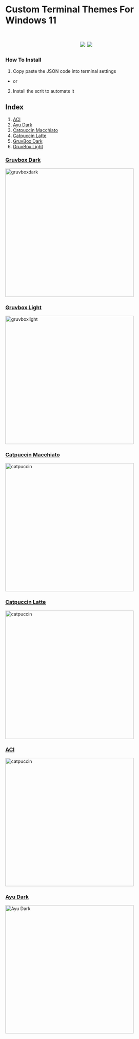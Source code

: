 # Custom Terminal Themes For Windows 11
<h1 align="center">
<img src="https://img.shields.io/badge/OS-Windows_11-blue">
<img src="https://img.shields.io/badge/Current_Themes-5-blue">
</h1>

### How To Install
1) Copy paste the JSON code into terminal settings
- or
2) Install the scrit to automate it

## Index
1. [ACI](#aci)
2. [Ayu Dark](#Ayu_Dark)
3. [Catpuccin Macchiato](#catpuccin-macchiato)
4. [Catpuccin Latte](#catpuccin-latte)
5. [GruvBox Dark](#gruvbox-dark)
6. [GruvBox Light](#gruvbox-light)


<!-- start listing -->
### [Gruvbox Dark](https://github.com/sjapanwala/win11-customterminals/blob/main/json/gruvbox_dark.json)
<img src="https://github.com/sjapanwala/win11-customterminals/assets/92124191/eb396b4e-52be-4202-afaa-bdb7b900bcfa" alt="gruvboxdark" width="400"/>

### [Gruvbox Light](https://github.com/sjapanwala/win11-customterminals/blob/main/json/gruvbox_light.json)
<img src="https://github.com/sjapanwala/win11-customterminals/assets/92124191/0e1ffb05-1430-4233-bb19-0ddde4ed05ae" alt="gruvboxlight" width="400"/>

### [Catpuccin Macchiato](https://github.com/sjapanwala/win11-customterminals/blob/main/json/catpuccin_macchiato.json)
<img src="https://github.com/sjapanwala/win11-customterminals/assets/92124191/47104dcd-3b19-449f-8b03-c6f516522afe" alt="catpuccin" width="400"/>

### [Catpuccin Latte](https://github.com/sjapanwala/win11-customterminals/blob/main/json/catpuccin_latte.json)
<img src="https://github.com/sjapanwala/win11-customterminals/assets/92124191/9ad6d071-fac4-4dbf-bcdc-35b6ab23cad9" alt="catpuccin" width="400"/>

### [ACI](https://github.com/sjapanwala/win11-customterminals/tree/main/json)
<img src="https://github.com/sjapanwala/win11-customterminals/assets/92124191/d2394b85-4be6-450f-a2a9-86b9467871ab" alt="catpuccin" width="400"/>

### [Ayu Dark](https://github.com/sjapanwala/win11-customterminals/blob/main/json/ayu_dark.json)
<img src="https://github.com/sjapanwala/win11-customterminals/assets/92124191/0355d5d7-0cad-488e-805d-f1d5cb499cf7" alt="Ayu Dark" width="400"/>
